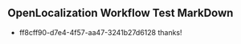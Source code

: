 ## OpenLocalization Workflow Test MarkDown
* ff8cff90-d7e4-4f57-aa47-3241b27d6128 
thanks!<!--HONumber=Mar16_HO2-->
